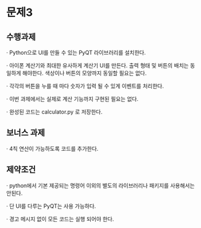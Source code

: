 # 문제3

## 수행과제

· Python으로 UI를 만들 수 있는 PyQT 라이브러리를 설치한다.

· 아이폰 계산기와 최대한 유사하게 계산기 UI를 만든다. 출력 형태 및 버튼의 배치는 동일하게 해야한다. 색상이나 버튼의 모양까지 동일할 필요는 없다.

· 각각의 버튼을 누를 때 마다 숫자가 입력 될 수 있게 이벤트를 처리한다.

· 이번 과제에서는 실제로 계산 기능까지 구현된 필요는 없다.

· 완성된 코드는 calculator.py 로 저장한다.

## 보너스 과제

· 4칙 연산이 가능하도록 코드를 추가한다.

## 제약조건

· python에서 기본 제공되는 명령어 이외의 별도의 라이브러리나 패키지를 사용해서는 안된다.

· 단 UI를 다루는 PyQT는 사용 가능하다.

· 경고 메시지 없이 모든 코드는 실행 되어야 한다.
